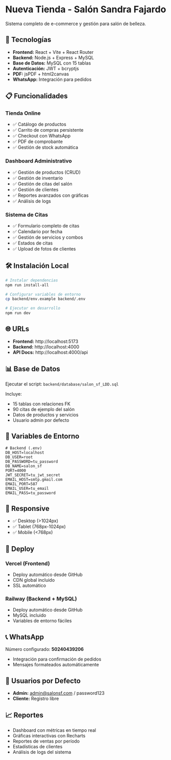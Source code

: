 # Nueva Tienda - Salón Sandra Fajardo

Sistema completo de e-commerce y gestión para salón de belleza.

## 🚀 Tecnologías

- **Frontend:** React + Vite + React Router
- **Backend:** Node.js + Express + MySQL
- **Base de Datos:** MySQL con 15 tablas
- **Autenticación:** JWT + bcryptjs
- **PDF:** jsPDF + html2canvas
- **WhatsApp:** Integración para pedidos

## 📋 Funcionalidades

### Tienda Online
- ✅ Catálogo de productos
- ✅ Carrito de compras persistente
- ✅ Checkout con WhatsApp
- ✅ PDF de comprobante
- ✅ Gestión de stock automática

### Dashboard Administrativo
- ✅ Gestión de productos (CRUD)
- ✅ Gestión de inventario
- ✅ Gestión de citas del salón
- ✅ Gestión de clientes
- ✅ Reportes avanzados con gráficas
- ✅ Análisis de logs

### Sistema de Citas
- ✅ Formulario completo de citas
- ✅ Calendario por fecha
- ✅ Gestión de servicios y combos
- ✅ Estados de citas
- ✅ Upload de fotos de clientes

## 🛠️ Instalación Local

```bash
# Instalar dependencias
npm run install-all

# Configurar variables de entorno
cp backend/env.example backend/.env

# Ejecutar en desarrollo
npm run dev
```

## 🌐 URLs

- **Frontend:** http://localhost:5173
- **Backend:** http://localhost:4000
- **API Docs:** http://localhost:4000/api

## 📊 Base de Datos

Ejecutar el script: `backend/database/salon_sf_LDD.sql`

Incluye:
- 15 tablas con relaciones FK
- 90 citas de ejemplo del salón
- Datos de productos y servicios
- Usuario admin por defecto

## 🔧 Variables de Entorno

```env
# Backend (.env)
DB_HOST=localhost
DB_USER=root
DB_PASSWORD=tu_password
DB_NAME=salon_sf
PORT=4000
JWT_SECRET=tu_jwt_secret
EMAIL_HOST=smtp.gmail.com
EMAIL_PORT=587
EMAIL_USER=tu_email
EMAIL_PASS=tu_password
```

## 📱 Responsive

- ✅ Desktop (>1024px)
- ✅ Tablet (768px-1024px)
- ✅ Mobile (<768px)

## 🚀 Deploy

### Vercel (Frontend)
- Deploy automático desde GitHub
- CDN global incluido
- SSL automático

### Railway (Backend + MySQL)
- Deploy automático desde GitHub
- MySQL incluido
- Variables de entorno fáciles

## 📞 WhatsApp

Número configurado: **50240439206**
- Integración para confirmación de pedidos
- Mensajes formateados automáticamente

## 👥 Usuarios por Defecto

- **Admin:** admin@salonsf.com / password123
- **Cliente:** Registro libre

## 📈 Reportes

- Dashboard con métricas en tiempo real
- Gráficas interactivas con Recharts
- Reportes de ventas por período
- Estadísticas de clientes
- Análisis de logs del sistema